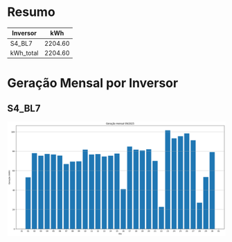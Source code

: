 # Resumo
| Inversor | kWh    |
| -------- | ------ |
| S4_BL7       | 2204.60 |
| kWh_total       | 2204.60 |
# Geração Mensal por Inversor
## S4_BL7
![My Image](plots/S4_BL7.png)

